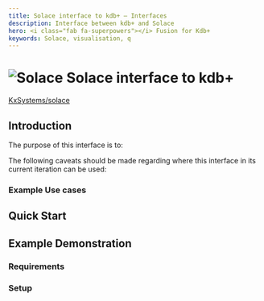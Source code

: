 ```yaml
---
title: Solace interface to kdb+ – Interfaces
description: Interface between kdb+ and Solace 
hero: <i class="fab fa-superpowers"></i> Fusion for Kdb+
keywords: Solace, visualisation, q
---
```

# ![Solace](../../img/prometheus.png) Solace interface to kdb+


<i class="fab fa-github"></i> [KxSystems/solace](https://github.com/KxSystems/solace)

## Introduction

The purpose of this interface is to:

The following caveats should be made regarding where this interface in its current iteration can be used:

### Example Use cases

## Quick Start

## Example Demonstration

### Requirements

### Setup

